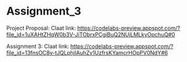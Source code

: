 # Assignment_3

Project Proposal:
Claat link: https://codelabs-preview.appspot.com/?file_id=1uXAHtZHqW0b3V-JiTObrxPCgiBuQ2NUjLMLkyOpchuQ#0

Assignment 3:
Claat link:  https://codelabs-preview.appspot.com/?file_id=13fnsOC8v-tJQLphjIAuhZv1UzfrsKYamcrHOpPV0NdY#6
